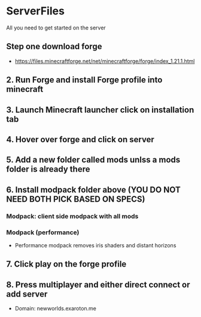 # ServerFiles
All you need to get started on the server

## Step one download forge
-  https://files.minecraftforge.net/net/minecraftforge/forge/index_1.21.1.html

## 2. Run Forge and install Forge profile into minecraft

## 3. Launch Minecraft launcher click on installation tab

## 4. Hover over forge and click on server

## 5. Add a new folder called mods unlss a mods folder is already there

## 6. Install modpack folder above (YOU DO NOT NEED BOTH PICK BASED ON SPECS)
### Modpack: client side modpack with all mods
### Modpack (performance)
- Performance modpack removes iris shaders and distant horizons

## 7. Click play on the forge profile

## 8. Press multiplayer and either direct connect or add server 
- Domain: newworlds.exaroton.me
